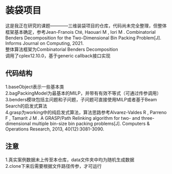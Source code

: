 # 装袋项目
这是我正在研究的课题————三维装袋项目的仓库，代码尚未完全整理，但整体框架基本确定，参考Jean-Franois Cté, Haouari M , Iori M . Combinatorial Benders Decomposition for the Two-Dimensional Bin Packing Problem[J]. Informs Journal on Computing, 2021.    
整体算法框架为Combinatorial Benders Decomposition  
调用了cplex12.10.0，基于generic callback接口实现  
## 代码结构
1.baseObject表示一些基本类  
2.bagPackingModel为最基本的MILP，并带有有效不等式（可通过传参调用）  
3.benders模块包括主问题和子问题，子问题可直接使用MILP或者基于Beam Search的启发式算法  
4.grasp为working中的纯启发式算法，算法思路参考Alvarez-Valdes R , Parreno F , Tamarit J M . A GRASP/Path Relinking algorithm for two- and three-dimensional multiple bin-size bin packing problems[J]. Computers & Operations Research, 2013, 40(12):3081-3090.  
## 注意
1.真实案例数据未上传至本仓库，data文件夹中均为随机生成数据  
2.clone下来后需要根据文件路径传参，才可运行

